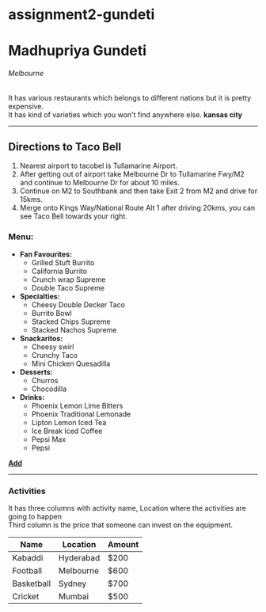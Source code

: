 # assignment2-gundeti
# Madhupriya Gundeti
###### Melbourne
It has various restaurants which belongs to different nations but it is pretty expensive.<br>It has kind of varieties which you won't find anywhere else.
**kansas city**
***
## Directions to Taco Bell
1. Nearest airport to tacobel is Tullamarine Airport.
2. After getting  out of airport take Melbourne Dr to Tullamarine Fwy/M2 and continue to Melbourne Dr for about 10 miles.
3. Continue on M2 to Southbank and then take Exit 2 from M2 and drive for 15kms.
4. Merge onto Kings Way/National Route Alt 1 after driving 20kms, you can see Taco Bell towards your right.

### Menu:
* **Fan Favourites:**
    * Grilled Stuft Burrito
    * California Burrito
    * Crunch wrap Supreme
    * Double Taco Supreme
* **Specialties:**
    * Cheesy Double Decker Taco
    * Burrito Bowl
    * Stacked Chips Supreme
    * Stacked Nachos Supreme
* **Snackaritos:**
    * Cheesy swirl
    * Crunchy Taco
    * Mini Chicken Quesadilla
* **Desserts:**
    * Churros
    * Chocodilla
* **Drinks:**
    * Phoenix Lemon Lime Bitters
    * Phoenix Traditional Lemonade
    * Lipton Lemon Iced Tea
    * Ice Break Iced Coffee
    * Pepsi Max
    * Pepsi

**[Add](AboutMe.md)**

***
### Activities

It has three columns with activity name, Location where the activities are going to happen <br> Third column is the price that someone can invest on the equipment.

|    Name    |    Location    |    Amount    |
|    ----    |    --------    |    ------    |
|  Kabaddi   |   Hyderabad    |    $200      |
|  Football  |   Melbourne    |    $600      |
| Basketball |   Sydney       |    $700      |
| Cricket    |   Mumbai       |    $500      |
